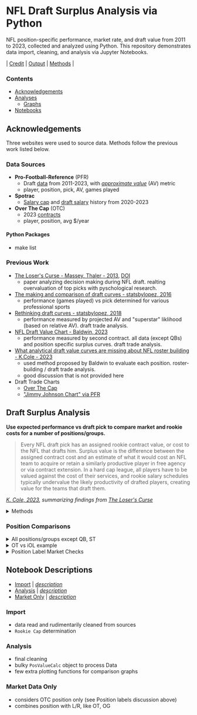 # NFL Draft Surplus Analysis via Python

NFL position-specific performance, market rate, and draft value from 2011 to 2023, collected and analyzed using Python. 
This repository demonstrates data import, cleaning, and analysis via Jupyter Notebooks.

| [Credit](#Previous-Work) | [Output](/#Position-Comparisons) | [Methods](/#Notebook-Descriptions) |

### Contents
 - [Acknowledgements](/#Acknowledgements)
 - [Analyses](/#Draft-Surplus-Analysis)
   - [Graphs](/#Position-Comparisons)
 - [Notebooks](/#Notebook-Descriptions)
 
## Acknowledgements

Three websites were used to source data. 
Methods follow the previous work listed below.

### Data Sources
 - **Pro-Football-Reference** (PFR)
   - Draft [data](https://www.pro-football-reference.com/years/2023/draft.htm) from 2011-2023, with *[approximate value](https://www.pro-football-reference.com/about/approximate_value.htm)* (AV) metric
   - player, position, pick, AV, games played
 - **Spotrac**
   - [Salary cap](https://www.spotrac.com/nfl/cba/) and [draft salary](https://www.spotrac.com/nfl/draft/2023/) history from 2020-2023
 - **Over The Cap** (OTC)
   - 2023 [contracts](https://overthecap.com/contracts)
   - player, position, avg $/year
   
#### Python Packages
  - make list
   
### Previous Work
  - [The Loser's Curse - Massey, Thaler - 2013](https://faculty.wharton.upenn.edu/wp-content/uploads/2013/08/massey---thaler---losers-curse---management-science-july-2013.pdf), [DOI](http://dx.doi.org/10.1287/mnsc.1120.1657)
    - paper analyzing decision making during NFL draft. realting overvaluation of top picks with pyschological research.
  - [The making and comparison of draft curves - statsbylopez, 2016](https://statsbylopez.com/2016/06/22/the-making-and-comparison-of-draft-curves/)
    - performance (games played) vs pick determined for various professional sports
  - [Rethinking draft curves - statsbylopez, 2018](https://statsbylopez.netlify.app/post/rethinking-draft-curve/)
    - performance measured by projected AV and "superstar" liklihood (based on relative AV). draft trade analysis.
  - [NFL Draft Value Chart - Baldwin, 2023](https://opensourcefootball.com/posts/2023-02-23-nfl-draft-value-chart/#on-field-value-versus-surplus-value)
    - performance measured by second contract. all data (except QBs) and position specific surplus curves. draft trade analysis.
  - [What analytical draft value curves are missing about NFL roster building - K.Cole - 2023](https://unexpectedpoints.substack.com/p/what-analytical-draft-value-curves?)
    - used method proposed by Baldwin to evaluate each position. roster-building / draft trade analysis.
	- good discussion that is not provided here
  - Draft Trade Charts
    - [Over The Cap](https://overthecap.com/draft-trade-value-chart)
	- ["Jimmy Johnson Chart" via PFR](https://www.pro-football-reference.com/draft/draft_trade_value.htm)
 
## Draft Surplus Analysis

**Use expected performance vs draft pick to compare market and rookie costs for a number of positions/groups.**

 > Every NFL draft pick has an assigned rookie contract value, or cost to the NFL that drafts him. Surplus value is the difference between the assigned contract cost and an estimate of what it would cost an NFL team to acquire or retain a similarly productive player in free agency or via contract extension. In a hard cap league, all players have to be valued against the cost of their services, and rookie salary schedules typically undervalue the likely productivity of drafted players, creating value for the teams that draft them.

*[K. Cole, 2023](https://unexpectedpoints.substack.com/p/what-analytical-draft-value-curves), summarizing findings from [The Loser's Curse](https://faculty.wharton.upenn.edu/wp-content/uploads/2013/08/massey---thaler---losers-curse---management-science-july-2013.pdf)*

<details><summary>Methods</summary>

  - Data | *[Data](/data)*
    - **Performance** measured by PFR's AV divided by games played. `AVpG`
      - only available from sourced data: players drafted from 2011-2023
    - **Costs** measured by percent salary cap. `% Cap`
      - rookie cost vs draft pick from Spotrac
	  - veteran cost from OTC, *average per year in 2023 / salary cap 2023*
	- Positions/Groups
	  - simple: `QB, RB, WR, TE, OT`
	  - groups: `DB: CB,S,DB`, `iOL: G,C`, `ST: K,P,LS`
	    - *OTC positions used to classify players listed by PFR with "OL" into either "iOL" or "OT"*
  - Models | *[Position Graphs](/position%20graphs) + [Position Tables](/position%20tables)*
    - `AVpG` vs `Draft Pick` relationship determined for each position. [draft fits](/position%20graphs/draft%20fits)
	  - `AVpG` percentile determined for each position: `AV percentile`
	- `Rookie Cap`: Cost in draft year vs cap max in draft year. [draft cap](/data/pick_cap_percentage.csv)
	- `Market Rate`: Cost in 2023 vs `AV Percentile` fit for each position's top contracts. [market fits](/position%20graphs/market%20fits)
  - Surplus | *[Comparison Graphs](/comparison%20graphs)*
    - **Market Premium**: Difference in `Market Rate` and `Rookie Cap` vs expected performance `AV percentile`
	  - market rate fit over limited performance bounds, with max often greater than that expected of the first pick
	- **Draft Value Surplus**: Difference in `Market Rate` and `Rookie Cap` vs Draft Pick
	  - captures relative market premium for positions
	  - **peak**: pick with maximum surplus
	  - **union**: pick with surplus equal to the first pick
	- **Draft Performance Surplus**: same as above, with additional performance factor.
	  - *market premium* already captures expected performance, multiplying further by `AV percentile` causes steeper decline in surplus curves
	  - may provide better meaning to *union picks*
  - Limitations | *[Position Group Checks](/comparison%20graphs/position%20group%20checks)*
    - Dropped players
	  - Performance, `AVpG`, was sourced from the PFR draft data. Undrafted players, players drafted prior to 2011, and players with inconsistent positions from the OTC market data were dropped.
    - Position labels
	  - PFR position labels are broader and less consistent than OTC. Some cleaning efforts and groupings were employed. Others were skipped.
	    - OTC positions used to classify "OL" from PFR. Not all "OL" were found, resulting in more dropped players for iOL and OT analysis.
		- To ignore "DB" from PFR, all CB and S were grouped. Is it fair to group these market rates?
		- Similarly, is it fair to group G and C into iOL?
		- Given market differences between EDGE/OLB vs ILB vs IDL, these positions were skipped.
	- Definitions
	  - Cost
	    - Rookie costs only for their drafted year
		- Veteran costs based on current contract and only consider 2023 cap hit
		- Contract guarantees ignored
	  - Performance
	    - used career average for all players
	    - utility of [AV](https://www.pro-football-reference.com/about/approximate_value.htm) vs Next Contract vs PFF WAR?
		- should raw `AVpG` be used in place of position relative percentile?
	- Fits
	  - draft performance fits weighed by missed picks (`AVpG=0`), top picks performance may be undervalued
	  - significant data points may be missing from market rate fits, see dropped players
	    - number of "top contracts" quickly selected

</details>
 
### Position Comparisons

<details><summary>All positions/groups except QB, ST</summary>

![Kitchen Sink](/comparison%20graphs/position-compare_DB,WR,TE,RB,OT,iOL.png "All positions analyzed, except QB and ST")

</details>

<details><summary>OT vs iOL example</summary>

![OT vs iOL overall](/comparison%20graphs/position-compare_OT,iOL.png)
![OT vs iOL market premium](/comparison%20graphs/market%20premium%20comparisons/market-premium-compare_OT,iOL.png)
![OT vs iOL draft fit](/comparison%20graphs/draft%20fit%20comparisons/draft-fit-compare-box_OT,iOL.png)

</details>

<details><summary>Position Label Market Checks</summary>

![DB Pairing](/comparison%20graphs/position%20group%20checks/market_compare-OTC_CB-S.png "Were CB and S safe to group into DB?")

![OL](/comparison%20graphs/position%20group%20checks/market_compare-OTC_G-T-C.png "Should T/G/C be treated separately?")

![skipped D](/comparison%20graphs/position%20group%20checks/market_compare-OTC_EDGE-IDL-LB_varied_y.png "Skipped defense, market rates imply thoughtful cleaning is worthwhile")

</details>

 
## Notebook Descriptions
 - [Import](/Data%20Import.ipynb) | *[description](/#Import)*
 - [Analysis](/Data%20Analysis.ipynb) | *[description](/#Analysis)*
 - [Market Only](/other_Market%20Analysis.ipynb) | *[description](/#Market-Data-Only)*

### Import
 - data read and rudimentarily cleaned from sources
 - `Rookie Cap` determination

### Analysis
 - final cleaning
 - bulky `PosValueCalc` object to process Data
 - few extra plotting functions for comparison graphs 

### Market Data Only
 - considers OTC position only (see Position labels discussion above)
 - combines position with L/R, like OT, OG
